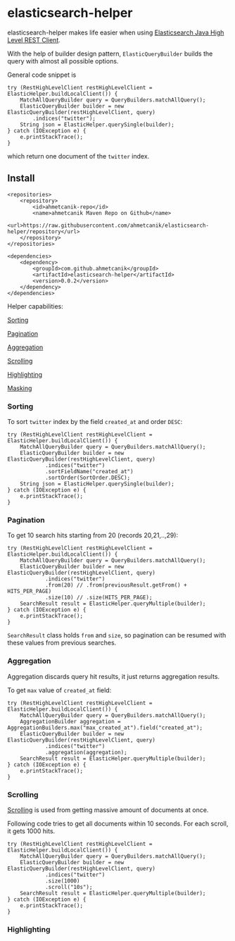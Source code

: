 # elasticsearch-helper
elasticsearch-helper makes life easier when using [Elasticsearch Java High Level REST Client](https://www.elastic.co/guide/en/elasticsearch/client/java-rest/current/java-rest-high.html).

With the help of builder design pattern, `ElasticQueryBuilder` builds the query with almost all possible options.

General code snippet is 
```
try (RestHighLevelClient restHighLevelClient = ElasticHelper.buildLocalClient()) {
    MatchAllQueryBuilder query = QueryBuilders.matchAllQuery();
    ElasticQueryBuilder builder = new ElasticQueryBuilder(restHighLevelClient, query)
        .indices("twitter");
    String json = ElasticHelper.querySingle(builder);
} catch (IOException e) {
    e.printStackTrace();
}
```
which return one document of the `twitter` index.

## Install
```
<repositories>
    <repository>
        <id>ahmetcanik-repo</id>
        <name>ahmetcanik Maven Repo on Github</name>
        <url>https://raw.githubusercontent.com/ahmetcanik/elasticsearch-helper/repository</url>
    </repository>
</repositories>
```

```
<dependencies>
    <dependency>
        <groupId>com.github.ahmetcanik</groupId>
        <artifactId>elasticsearch-helper</artifactId>
        <version>0.0.2</version>
    </dependency>
</dependencies>
```

Helper capabilities:

[Sorting](#sorting)

[Pagination](#pagination)

[Aggregation](#aggregation)

[Scrolling](#scrolling)

[Highlighting](#highlighting)

[Masking](#masking)


### Sorting
To sort `twitter` index by the field `created_at` and order `DESC`:
```
try (RestHighLevelClient restHighLevelClient = ElasticHelper.buildLocalClient()) {
    MatchAllQueryBuilder query = QueryBuilders.matchAllQuery();
    ElasticQueryBuilder builder = new ElasticQueryBuilder(restHighLevelClient, query)
            .indices("twitter")
            .sortFieldName("created_at")
            .sortOrder(SortOrder.DESC);
    String json = ElasticHelper.querySingle(builder);
} catch (IOException e) {
    e.printStackTrace();
}
```

### Pagination
To get 10 search hits starting from 20 (records 20,21,..,29):
```
try (RestHighLevelClient restHighLevelClient = ElasticHelper.buildLocalClient()) {
    MatchAllQueryBuilder query = QueryBuilders.matchAllQuery();
    ElasticQueryBuilder builder = new ElasticQueryBuilder(restHighLevelClient, query)
            .indices("twitter")
            .from(20) // .from(previousResult.getFrom() + HITS_PER_PAGE)
            .size(10) // .size(HITS_PER_PAGE);
    SearchResult result = ElasticHelper.queryMultiple(builder);
} catch (IOException e) {
    e.printStackTrace();
}
```
`SearchResult` class holds `from` and `size`, so pagination can be resumed with these values from previous searches.

### Aggregation
Aggregation discards query hit results, it just returns aggregation results.

To get `max` value of `created_at` field:
```
try (RestHighLevelClient restHighLevelClient = ElasticHelper.buildLocalClient()) {
    MatchAllQueryBuilder query = QueryBuilders.matchAllQuery();
    AggregationBuilder aggregation = AggregationBuilders.max("max_created_at").field("created_at");
    ElasticQueryBuilder builder = new ElasticQueryBuilder(restHighLevelClient, query)
            .indices("twitter")
            .aggregation(aggregation);
    SearchResult result = ElasticHelper.queryMultiple(builder);
} catch (IOException e) {
    e.printStackTrace();
}
```

### Scrolling
[Scrolling](https://www.elastic.co/guide/en/elasticsearch/client/java-rest/current/java-rest-high-search-scroll.html) is used from getting massive amount of documents at once.

Following code tries to get all documents within 10 seconds. For each scroll, it gets 1000 hits.
```
try (RestHighLevelClient restHighLevelClient = ElasticHelper.buildLocalClient()) {
    MatchAllQueryBuilder query = QueryBuilders.matchAllQuery();
    ElasticQueryBuilder builder = new ElasticQueryBuilder(restHighLevelClient, query)
            .indices("twitter")
            .size(1000)
            .scroll("10s");
    SearchResult result = ElasticHelper.queryMultiple(builder);
} catch (IOException e) {
    e.printStackTrace();
}
```

### Highlighting
